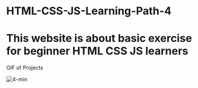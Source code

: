 # HTML-CSS-JS-Learning-Path-4

<h1> This website is about basic exercise for beginner HTML CSS JS learners </h1>

<p> GIF of Projects </p>


![4-min](https://user-images.githubusercontent.com/90917864/221435452-02cfe538-0ec3-4a45-a113-766a72e6f92a.gif)
